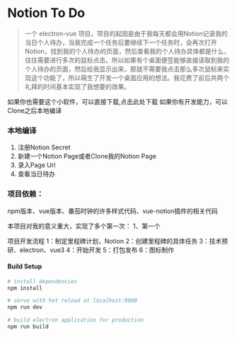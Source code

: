 # Notion To Do

> 一个 electron-vue 项目。项目的起因是由于我每天都会用Notion记录我的当日个人待办，当我完成一个任务后要继续下一个任务时，会再次打开Notion，找到我的个人待办的页面，然后查看我的个人待办具体都是什么，往往需要进行多次的鼠标点击。所以如果有个桌面便签能够直接读取到我的个人待办的页面，然后给我显示出来，那就不需要我点击那么多次鼠标来实现这个功能了，所以萌生了开发一个桌面应用的想法。我花费了前后共两个礼拜的时间基本实现了我想要的效果。

如果你也需要这个小软件，可以直接下载,点击此处下载
如果你有开发能力，可以Clone之后本地编译

### 本地编译
1. 注册Notion Secret
2. 新建一个Notion Page或者Clone我的Notion Page
3. 录入Page Url
4. 查看当日待办

### 项目依赖：
npm版本、vue版本、番茄时钟的许多样式代码、vue-notion插件的相关代码

本项目对我的意义重大，实现了多个第一次：
1、第一个

项目开发流程
1：制定里程碑计划，Notion
2：创建里程碑的具体任务
3：技术预研、electron、vue3
4：开始开发
5：打包发布
6：图标制作

#### Build Setup

``` bash
# install dependencies
npm install

# serve with hot reload at localhost:9080
npm run dev

# build electron application for production
npm run build


```
